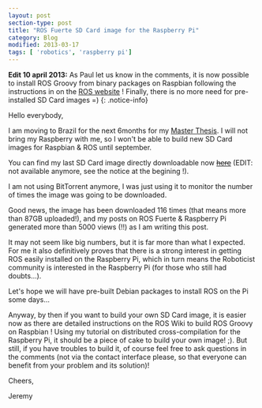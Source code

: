 ```yaml
---
layout: post
section-type: post
title: "ROS Fuerte SD Card image for the Raspberry Pi"
category: Blog
modified: 2013-03-17
tags: [ 'robotics', 'raspberry pi']
---
```

**Edit 10 april 2013:** As Paul let us know in the comments, it is now possible to install ROS Groovy from binary packages on Raspbian following the instructions in on the [ROS website](http://www.ros.org/wiki/groovy/Installation/Raspbian) ! Finally, there is no more need for pre-installed SD Card images =)
{: .notice-info}

Hello everybody,

I am moving to Brazil for the next 6months for my [Master Thesis](https://github.com/nicolaje/reliable-slam). I will not bring my Raspberry with me, so I won't be able to build new SD Card images for Raspbian & ROS until september.

You can find my last SD Card image directly downloadable now [<s>here</s>]() (EDIT: not available anymore, see the notice at the begining !).

I am not using BitTorrent anymore, I was just using it to monitor the number of times the image was going to be downloaded.

Good news, the image has been downloaded 116 times (that means more than 87GB uploaded!), and my posts on ROS Fuerte & Raspberry Pi generated more than 5000 views (!!) as I am writing this post.

It may not seem like big numbers, but it is far more than what I expected. For me it also definitively proves that there is a strong interest in getting ROS easily installed on the Raspberry Pi, which in turn means the Roboticist community is interested in the Raspberry Pi (for those who still had doubts...).

Let's hope we will have pre-built Debian packages to install ROS on the Pi some days...

Anyway, by then if you want to build your own SD Card image, it is easier now as there are detailed instructions on the ROS Wiki to build ROS Groovy on Raspbian ! Using my tutorial on distributed cross-compilation for the Raspberry Pi, it should be a piece of cake to build your own image! ;). But still, if you have troubles to build it, of course feel free to ask questions in the comments (not via the contact interface please, so that everyone can benefit  from your problem and its solution)!

Cheers,

Jeremy
